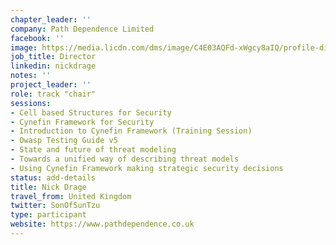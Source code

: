 ```yaml
---
chapter_leader: ''
company: Path Dependence Limited
facebook: ''
image: https://media.licdn.com/dms/image/C4E03AQFd-xWgcy8aIQ/profile-displayphoto-shrink_200_200/0?e=1560988800&v=beta&t=wms-CzSrio35r-4XUmgJ4WAyjoIZbxyt21Z-D_iMogQ
job_title: Director
linkedin: nickdrage
notes: ''
project_leader: ''
role: track "chair"
sessions:
- Cell based Structures for Security
- Cynefin Framework for Security
- Introduction to Cynefin Framework (Training Session)
- Owasp Testing Guide v5
- State and future of threat modeling
- Towards a unified way of describing threat models
- Using Cynefin Framework making strategic security decisions
status: add-details
title: Nick Drage
travel_from: United Kingdom
twitter: SonOfSunTzu
type: participant
website: https://www.pathdependence.co.uk
---
```


<!-- put more details about participant here -->